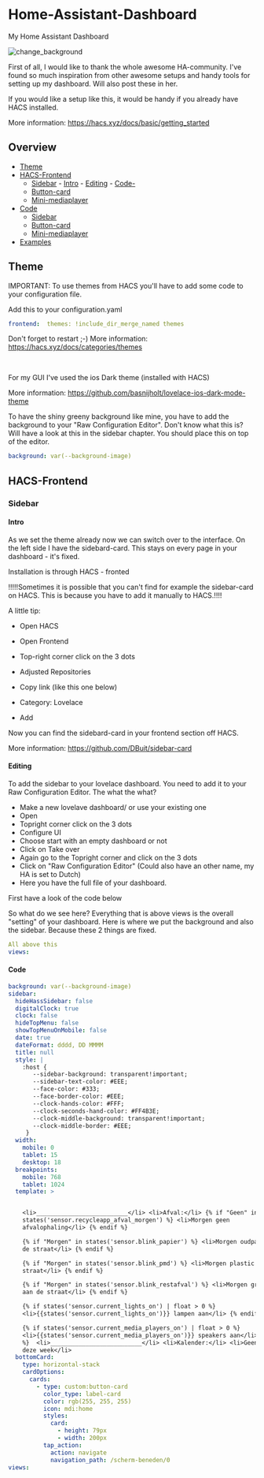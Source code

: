 # Home-Assistant-Dashboard
My Home Assistant Dashboard


![change_background](https://github.com/lorwel/Home-Assistant-Dashboard/blob/main/Pictures%20Dashboard/Home.jpg)

First of all, I would like to thank the whole awesome HA-community. I've found so much inspiration from other awesome setups and handy tools for setting up my dashboard. Will also post these in her.

If you would like a setup like this, it would be handy if you already have HACS installed.

More information: https://hacs.xyz/docs/basic/getting_started

## Overview <!-- omit in toc -->

- [Theme](#theme)
- [HACS-Frontend](#hacs)
  - [Sidebar](#sidebar)
        - [Intro](#editing)
        - [Editing](#editing)
        - [Code-](#ed)
  - [Button-card](#button-card)
  - [Mini-mediaplayer](#mini-mediaplayer)
- [Code](#code)
  - [Sidebar](#sidebar)
  - [Button-card](#button-card)
  - [Mini-mediaplayer](#mini-mediaplayer)
- [Examples](#examples)






## Theme
IMPORTANT: To use themes from HACS you'll have to add some code to your configuration file.

Add this to your configuration.yaml
```yaml
frontend:  themes: !include_dir_merge_named themes
```
Don't forget to restart ;-)
More information: https://hacs.xyz/docs/categories/themes


<br />


For my GUI I've used the ios Dark theme (installed with HACS)

More information: https://github.com/basnijholt/lovelace-ios-dark-mode-theme

To have the shiny greeny background like mine, you have to add the background to your "Raw Configuration Editor". Don't know what this is? Will have a look at this in the sidebar chapter.
You should place this on top of the editor.
```yaml
background: var(--background-image)
```


## HACS-Frontend
### Sidebar
#### Intro
As we set the theme already now we can switch over to the interface. On the left side I have the sidebard-card. This stays on every page in your dashboard - it's fixed.

Installation is through HACS - fronted 

!!!!!Sometimes it is possible that you can't find for example the sidebar-card on HACS. This is because you have to add it manually to HACS.!!!!

A little tip: 

- Open HACS
              
- Open Frontend
              
- Top-right corner click on the 3 dots

- Adjusted Repositories

- Copy link (like this one below)

- Category: Lovelace

- Add
              
Now you can find the sidebard-card in your frontend section off HACS.

More information: https://github.com/DBuit/sidebar-card

#### Editing
To add the sidebar to your lovelace dashboard. You need to add it to your Raw Configuration Editor.
The what the what?
- Make a new lovelave dashboard/ or use your existing one
- Open 
- Topright corner click on the 3 dots
- Configure UI
- Choose start with an empty dashboard or not
- Click on Take over
- Again go to the Topright corner and click on the 3 dots
- Click on "Raw Configuration Editor" (Could also have an other name, my HA is set to Dutch)
- Here you have the full file of your dashboard.

First have a look of the code below

So what do we see here?
Everything that is above views is the overall "setting" of your dashboard. Here is where we put the background and also the sidebar.
Because these 2 things are fixed.


```yaml
All above this
views:
```

#### Code
```yaml
background: var(--background-image)
sidebar:
  hideHassSidebar: false
  digitalClock: true
  clock: false
  hideTopMenu: false
  showTopMenuOnMobile: false
  date: true
  dateFormat: dddd, DD MMMM
  title: null
  style: |
    :host {
       --sidebar-background: transparent!important;
       --sidebar-text-color: #EEE;
       --face-color: #333;
       --face-border-color: #EEE;
       --clock-hands-color: #FFF;
       --clock-seconds-hand-color: #FF4B3E;
       --clock-middle-background: transparent!important;
       --clock-middle-border: #EEE;
     }
  width:
    mobile: 0
    tablet: 15
    desktop: 18
  breakpoints:
    mobile: 768
    tablet: 1024
  template: >


    <li>__________________________</li> <li>Afval:</li> {% if "Geen" in
    states('sensor.recycleapp_afval_morgen') %} <li>Morgen geen
    afvalophaling</li> {% endif %}

    {% if "Morgen" in states('sensor.blink_papier') %} <li>Morgen oudpapier aan
    de straat</li> {% endif %}

    {% if "Morgen" in states('sensor.blink_pmd') %} <li>Morgen plastic aan de
    straat</li> {% endif %}

    {% if "Morgen" in states('sensor.blink_restafval') %} <li>Morgen grijzebak
    aan de straat</li> {% endif %}

    {% if states('sensor.current_lights_on') | float > 0 %}
    <li>{{states('sensor.current_lights_on')}} lampen aan</li> {% endif %}

    {% if states('sensor.current_media_players_on') | float > 0 %}
    <li>{{states('sensor.current_media_players_on')}} speakers aan</li> {% endif
    %}  <li>__________________________</li> <li>Kalender:</li> <li>Geen jarigen
    deze week</li>
  bottomCard:
    type: horizontal-stack
    cardOptions:
      cards:
        - type: custom:button-card
          color_type: label-card
          color: rgb(255, 255, 255)
          icon: mdi:home
          styles:
            card:
              - height: 79px
              - width: 200px
          tap_action:
            action: navigate
            navigation_path: /scherm-beneden/0
views:
```

